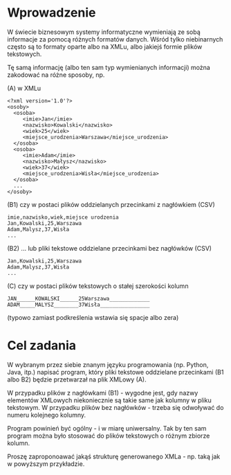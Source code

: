 Wprowadzenie
===============

W świecie biznesowym systemy informatyczne wymieniają ze sobą informacje za pomocą różnych formatów danych.
Wśród tylko niebinarnych często są to formaty oparte albo na XMLu, albo jakiejś formie plików tekstowych.

Tę samą informację (albo ten sam typ wymienianych informacji) można zakodować na różne sposoby, np.

(A) w XMLu
```
<?xml version='1.0'?>
<osoby>
  <osoba>
     <imie>Jan</imie>
     <nazwisko>Kowalski</nazwisko>
     <wiek>25</wiek>
     <miejsce_urodzenia>Warszawa</miejsce_urodzenia>
  </osoba>
  <osoba>
     <imie>Adam</imie>
     <nazwisko>Małysz</nazwisko>
     <wiek>37</wiek>
     <miejsce_urodzenia>Wisła</miejsce_urodzenia>
  </osoba>
  ...
</osoby>
```

(B1) czy w postaci plików oddzielanych przecinkami z nagłówkiem (CSV)
```
imie,nazwisko,wiek,miejsce urodzenia
Jan,Kowalski,25,Warszawa
Adam,Malysz,37,Wisła
...
```

(B2) ... lub pliki tekstowe oddzielane przecinkami bez nagłówków (CSV)
```
Jan,Kowalski,25,Warszawa
Adam,Malysz,37,Wisła
...
```

(C) czy w postaci plików tekstowych o stałej szerokości kolumn
```
JAN______KOWALSKI______25Warszawa_____________
ADAM_____MALYSZ________37Wisła________________
```
(typowo zamiast podkreślenia wstawia się spacje albo zera)

Cel zadania
============

W wybranym przez siebie znanym języku programowania (np. Python, Java, itp.) napisać program, który 
pliki tekstowe oddzielane przecinkami (B1 albo B2) będzie przetwarzał na plik XMLowy (A).

W przypadku plików z nagłówkami (B1) - wygodne jest, gdy nazwy elementów XMLowych niekoniecznie są takie same jak kolumny w pliku tekstowym.
W przypadku plików bez nagłówków - trzeba się odwoływać do numeru kolejnego kolumny.

Program powinień być ogólny - i w miarę uniwersalny. Tak by ten sam program można było stosować
do plików tekstowych o różnym zbiorze kolumn. 

Proszę zaproponoawać jakąś strukturę generowanego XMLa - np. taką jak w powyższym przykładzie.


